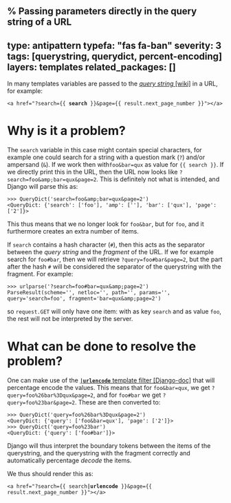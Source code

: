 % Passing parameters directly in the query string of a URL
---
type: antipattern
typefa: "fas fa-ban"
severity: 3
tags: [querystring, querydict, percent-encoding]
layers: templates
related_packages: []
---

In many templates variables are passed to the [*query string* [wiki]](https://en.wikipedia.org/wiki/Query_string)
in a URL, for example:

<pre class="django"><code>&lt;a href=&quot;?search={{ <b>search</b> }}&amp;page={{ result.next_page_number }}&quot;&gt;&lt;/a&gt;</code></pre>

# Why is it a problem?

The `search` variable in this case might contain special characters, for example one could search for a string with a question
mark (`?`) and/or ampersand (`&`). If we work then with`foo&bar=qux` as value for `{{ search }}`. If we directly
print this in the URL, then the URL now looks like `?search=foo&amp;bar=qux&page=2`. This is definitely not what is intended, and
Django will parse this as:

```pycon
>>> QueryDict('search=foo&amp;bar=qux&page=2')
<QueryDict: {'search': ['foo'], 'amp': [''], 'bar': ['qux'], 'page': ['2']}>
```

This thus means that we no longer look for `foo&bar`, but for `foo`, and it furthermore creates an extra number of items.

If `search` contains a hash character (`#`), then this acts as the separator between the *query string* and the *fragment* of
the URL. If we for example search for `foo#bar`, then we will retrieve `?query=foo#bar&page=2`, but the part after the hash `#`
will be considered the separator of the querystring with the fragment. For example:

```pycon
>>> urlparse('?search=foo#bar=qux&amp;page=2')
ParseResult(scheme='', netloc='', path='', params='', query='search=foo', fragment='bar=qux&amp;page=2')
```

so `request.GET` will only have one item: with as key `search` and as value `foo`, the rest will not
be interpreted by the server.

# What can be done to resolve the problem?

One can make use of the [**`|urlencode`** template filter [Django-doc]](https://docs.djangoproject.com/en/dev/ref/templates/builtins/#urlencode)
that will percentage encode the values. This means that for `foo&bar=qux`, we get `?query=foo%26bar%3Dqux&page=2`, and for `foo#bar`
we get `?query=foo%23bar&page=2`. These are then converted to:

```pycon
>>> QueryDict('query=foo%26bar%3Dqux&page=2')
<QueryDict: {'query': ['foo&bar=qux'], 'page': ['2']}>
>>> QueryDict('query=foo%23bar')
<QueryDict: {'query': ['foo#bar']}>
```

Django will thus interpret the boundary tokens between the items of the querystring, and the querystring with the fragment correctly
and automatically percentage *decode* the items.

We thus should render this as:

<pre class="django"><code>&lt;a href=&quot;?search={{ search<b>|urlencode</b> }}&amp;page={{ result.next_page_number }}&quot;&gt;&lt;/a&gt;</code></pre>
